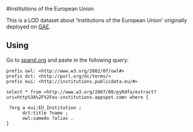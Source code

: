 #Institutions of the European Union

This is a LOD dataset about 'Institutions of the European Union' originally deployed on [GAE](http://eu-institutions.appspot.com/).

## Using


Go to [sparql.org](http://sparql.org/sparql.html) and paste in the following query:

	prefix owl: <http://www.w3.org/2002/07/owl#>
	prefix dct: <http://purl.org/dc/terms/> 
	prefix eui: <http://institutions.publicdata.eu/#>

	select * from <http://www.w3.org/2007/08/pyRdfa/extract?uri=http%3A%2F%2Feu-institutions.appspot.com> where {

	 ?org a eui:EU_Institution ;
	      dct:title ?name ;
	      owl:sameAs ?alias .
	}
